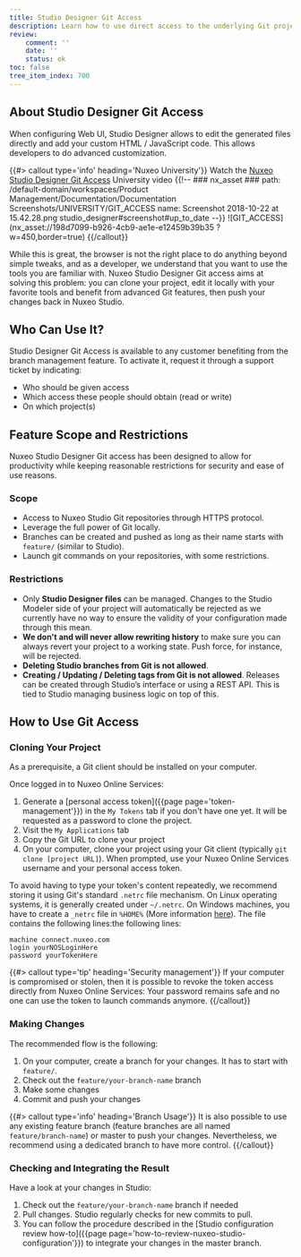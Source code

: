 ```yaml
---
title: Studio Designer Git Access
description: Learn how to use direct access to the underlying Git project for Studio Designer.
review:
    comment: ''
    date: ''
    status: ok
toc: false
tree_item_index: 700
---
```


## About Studio Designer Git Access
When configuring Web UI, Studio Designer allows to edit the generated files directly and add your custom HTML / JavaScript code. This allows developers to do advanced customization.

{{#> callout type='info' heading='Nuxeo University'}}
Watch the [Nuxeo Studio Designer Git Access](https://university.nuxeo.com/nuxeo/learn/course/external/view/elearning/160/NuxeoFrontendDevelopment-Howtocreateacustomelement) University video
{{!--     ### nx_asset ###
    path: /default-domain/workspaces/Product Management/Documentation/Documentation Screenshots/UNIVERSITY/GIT_ACCESS
    name: Screenshot 2018-10-22 at 15.42.28.png
    studio_designer#screenshot#up_to_date
--}}
![GIT_ACCESS](nx_asset://198d7099-b926-4cb9-ae1e-e12459b39b35 ?w=450,border=true)
{{/callout}}

While this is great, the browser is not the right place to do anything beyond simple tweaks, and as a developer, we understand that you want to use the tools you are familiar with. Nuxeo Studio Designer Git access aims at solving this problem: you can clone your project, edit it locally with your favorite tools and benefit from advanced Git features, then push your changes back in Nuxeo Studio.

## Who Can Use It?

Studio Designer Git Access is available to any customer benefiting from the branch management feature.
To activate it, request it through a support ticket by indicating:
- Who should be given access
- Which access these people should obtain (read or write)
- On which project(s)

## Feature Scope and Restrictions

 Nuxeo Studio Designer Git access has been designed to allow for productivity while keeping reasonable restrictions for security and ease of use reasons.

### Scope

- Access to Nuxeo Studio Git repositories through HTTPS protocol.
- Leverage the full power of Git locally.
- Branches can be created and pushed as long as their name starts with `feature/` (similar to Studio).
- Launch git commands on your repositories, with some restrictions.

### Restrictions

- Only **Studio Designer files** can be managed. Changes to the Studio Modeler side of your project will automatically be rejected as we currently have no way to ensure the validity of your configuration made through this mean.
- **We don't and will never allow rewriting history** to make sure you can always revert your project to a working state. Push force, for instance, will be rejected.
- **Deleting Studio branches from Git is not allowed**.
- **Creating / Updating / Deleting tags from Git is not allowed**. Releases can be created through Studio’s interface or using a REST API. This is tied to Studio managing business logic on top of this.

## How to Use Git Access

### Cloning Your Project

As a prerequisite, a Git client should be installed on your computer.

Once logged in to Nuxeo Online Services:
1. Generate a [personal access token]({{page page='token-management'}}) in the `My Tokens` tab if you don't have one yet. It will be requested as a password to clone the project.
1. Visit the `My Applications` tab
1. Copy the Git URL to clone your project
1. On your computer, clone your project using your Git client (typically `git clone [project URL]`). When prompted, use your Nuxeo Online Services username and your personal access token.

To avoid having to type your token's content repeatedly, we recommend storing it using Git's standard `.netrc` file mechanism. On Linux operating systems, it is generally created under `~/.netrc`. On Windows machines, you have to create a `_netrc` file in `%HOME%` (More information [here](https://stackoverflow.com/questions/6031214/git-how-to-use-netrc-file-on-windows-to-save-user-and-password#6031266)). The file contains the following lines:the following lines:
```
machine connect.nuxeo.com
login yourNOSLoginHere
password yourTokenHere
```

{{#> callout type='tip' heading='Security management'}}
If your computer is compromised or stolen, then it is possible to revoke the token access directly from Nuxeo Online Services: Your password remains safe and no one can use the token to launch commands anymore.
{{/callout}}



### Making Changes
The recommended flow is the following:

1. On your computer, create a branch for your changes. It has to start with `feature/`.
1. Check out the `feature/your-branch-name` branch
1. Make some changes
1. Commit and push your changes

{{#> callout type='info' heading='Branch Usage'}}
It is also possible to use any existing feature branch (feature branches are all named `feature/branch-name`) or master to push your changes. Nevertheless, we recommend using a dedicated branch to have more control.
{{/callout}}

### Checking and Integrating the Result
Have a look at your changes in Studio:

1. Check out the `feature/your-branch-name` branch if needed
1. Pull changes.
    Studio regularly checks for new commits to pull.
1. You can follow the procedure described in the [Studio configuration review how-to]({{page page='how-to-review-nuxeo-studio-configuration'}}) to integrate your changes in the master branch.
